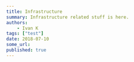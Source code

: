 ```yaml
---
title: Infrastructure
summary: Infrastructure related stuff is here.
authors:
    - Ivan K
tags: ["test"]
date: 2018-07-10
some_url:
published: true
---
```



